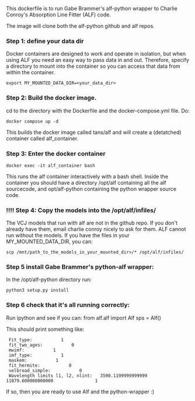 This dockerfile is to run Gabe Brammer's alf-python wrapper to Charlie Conroy's Absorption Line Fitter (ALF) code.

The image will clone both the alf-python github and alf repos.

### Step 1: define your data dir
Docker containers are designed to work and operate in isolation, but when using ALF you need an easy way to pass data in and out. Therefore, specify a directory to mount into the container so you can access that data from within the container.

```export MY_MOUNTED_DATA_DIR=<your_data_dir>```

### Step 2: Build the docker image.
cd to the directory with the Dockerfile and the docker-compose.yml file. Do:

```docker compose up -d```

This builds the docker image called tans/alf and will create a (detatched) container called alf_container.

### Step 3: Enter the docker container

```docker exec -it alf_container bash```

This runs the alf container interactively with a bash shell.
Inside the container you should have a directory /opt/alf containing all the alf sourcecode, and opt/alf-python containing the python wrapper source code.

### !!!! Step 4: Copy the models into the /opt/alf/infiles/
The VCJ models that run with alf are not in the github repo. If you don't already have them, email charlie conroy nicely to ask for them.
ALF cannot run without the models.
If you have the files in your MY_MOUNTED_DATA_DIR, you can:

```scp /mnt/path_to_the_models_in_your_mounted_dir>/* /opt/alf/infiles/```

### Step 5 install Gabe Brammer's python-alf wrapper:
In the /opt/alf-python directory run:

```python3 setup.py install```

### Step 6 check that it's all running correctly:
Run ipython and see if you can:
from alf.alf import Alf
sps = Alf()

This should print something like:
```Alf: CALL SETUP()
 Fit_type:           1
 fit_two_ages:           0
 mwimf:           1
 imf_type:           1
 maskem:           1
 fit_hermite:           0
 velbroad_simple:           0
 Wavelength limits l1, l2, nlint:   3590.1199999999999        11079.600000000000                1
```
If so, then you are ready to use Alf and the python-wrapper :)
